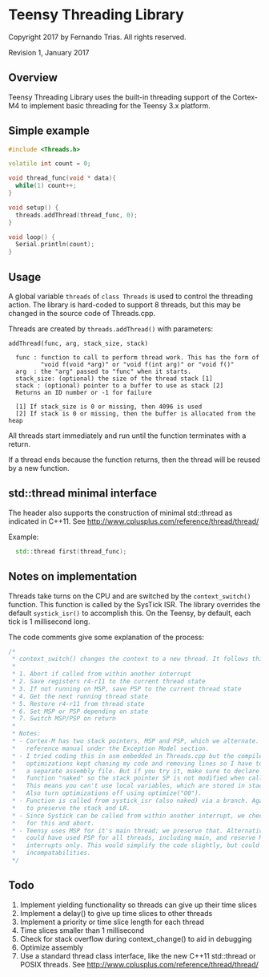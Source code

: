 Teensy Threading Library
===================================================

Copyright 2017 by Fernando Trias. All rights reserved.

Revision 1, January 2017

Overview
------------------------------

Teensy Threading Library uses the built-in threading support of the Cortex-M4
to implement basic threading for the Teensy 3.x platform.

Simple example
------------------------------

```C++
#include <Threads.h>

volatile int count = 0;

void thread_func(void * data){
  while(1) count++;
}

void setup() {
  threads.addThread(thread_func, 0);
}

void loop() {
  Serial.println(count);
}
```

Usage
-----------------------------

A global variable `threads` of `class Threads` is used to control the threading
action. The library is hard-coded to support 8 threads, but this may be changed
in the source code of Threads.cpp.

Threads are created by `threads.addThread()` with parameters:

```
addThread(func, arg, stack_size, stack)

  func : function to call to perform thread work. This has the form of
         "void f(void *arg)" or "void f(int arg)" or "void f()"
  arg  : the "arg" passed to "func" when it starts.
  stack_size: (optional) the size of the thread stack [1]
  stack : (optional) pointer to a buffer to use as stack [2]
  Returns an ID number or -1 for failure

  [1] If stack_size is 0 or missing, then 4096 is used
  [2] If stack is 0 or missing, then the buffer is allocated from the heap
```

All threads start immediately and run until the function terminates with
a return.

If a thread ends because the function returns, then the thread will be reused
by a new function.

std::thread minimal interface
-----------------------------

The header also supports the construction of minimal std::thread as indicated 
in C++11. See http://www.cplusplus.com/reference/thread/thread/

Example:

```C++
  std::thread first(thread_func);
```

Notes on implementation
-----------------------------

Threads take turns on the CPU and are switched by the `context_switch()` function.
This function is called by the SysTick ISR. The library overrides the default
`systick_isr()` to accomplish this. On the Teensy, by default, each tick is 
1 millisecond long.

The code comments give some explanation of the process:

```C
/*
 * context_switch() changes the context to a new thread. It follows this strategy:
 *
 * 1. Abort if called from within another interrupt
 * 2. Save registers r4-r11 to the current thread state
 * 3. If not running on MSP, save PSP to the current thread state
 * 4. Get the next running thread state
 * 5. Restore r4-r11 from thread state
 * 6. Set MSP or PSP depending on state
 * 7. Switch MSP/PSP on return
 *
 * Notes:
 * - Cortex-M has two stack pointers, MSP and PSP, which we alternate. See the 
 *   reference manual under the Exception Model section.
 * - I tried coding this in asm embedded in Threads.cpp but the compiler
 *   optimizations kept chaning my code and removing lines so I have to use
 *   a separate assembly file. But if you try it, make sure to declare the
 *   function "naked" so the stack pointer SP is not modified when called.
 *   This means you can't use local variables, which are stored in stack. 
 *   Also turn optimizations off using optimize("O0").
 * - Function is called from systick_isr (also naked) via a branch. Again, this is
 *   to preserve the stack and LR.
 * - Since Systick can be called from within another interrupt, we check
 *   for this and abort.
 * - Teensy uses MSP for it's main thread; we preserve that. Alternatively, we
 *   could have used PSP for all threads, including main, and reserve MSP for
 *   interrupts only. This would simplify the code slightly, but could introduce
 *   incompatabilities.
 */
```

Todo
-----------------------------

1. Implement yielding functionality so threads can give up their time slices
2. Implement a delay() to give up time slices to other threads
3. Implement a priority or time slice length for each thread
4. Time slices smaller than 1 millisecond
5. Check for stack overflow during context_change() to aid in debugging
6. Optimize assembly
7. Use a standard thread class interface, like the new C++11 std::thread
   or POSIX threads. See http://www.cplusplus.com/reference/thread/thread/